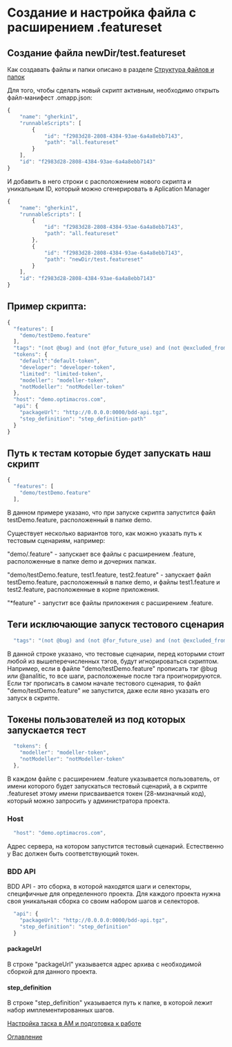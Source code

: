 # Создание и настройка файла с расширением .featureset

## Создание файла newDir/test.featureset
Как создавать файлы и папки описано в разделе [Структура файлов и папок](preparationForWork/filesAndFolders.md)

Для того, чтобы сделать новый скрипт активным, необходимо открыть файл-манифест .omapp.json:

```js
{
    "name": "gherkin1",
    "runnableScripts": [
        {
            "id": "f2983d28-2808-4384-93ae-6a4a8ebb7143",
            "path": "all.featureset"
        }
    ],
    "id": "f2983d28-2808-4384-93ae-6a4a8ebb7143"
}
```

И добавить в него строки с расположением нового скрипта и уникальным ID, который можно сгенерировать в Aplication Manager
```js
{
    "name": "gherkin1",
    "runnableScripts": [
        {
            "id": "f2983d28-2808-4384-93ae-6a4a8ebb7143",
            "path": "all.featureset"
        },
        {
            "id": "f2983d28-2808-4384-93ae-6a4a8ebb7143",
            "path": "newDir/test.featureset"
        }
    ],
    "id": "f2983d28-2808-4384-93ae-6a4a8ebb7143"
}
```

## Пример скрипта:
```js
{
  "features": [
    "demo/testDemo.feature"
  ],
  "tags": "(not @bug) and (not @for_future_use) and (not @excluded_from_bdd) and (not @blank) and (not @updateModels) and (not @analitic)",
  "tokens": {
    "default":"default-token",
    "developer": "developer-token",
    "limited": "limited-token",
    "modeller": "modeller-token",
    "notModeller": "notModeller-token"
  },
  "host": "demo.optimacros.com",
  "api": {
    "packageUrl": "http://0.0.0.0:0000/bdd-api.tgz",
    "step_definition": "step_definition-path"
  }
}
```

## Путь к тестам которые будет запускать наш скрипт
```js
{
  "features": [
    "demo/testDemo.feature"
  ],
```
В данном примере указано, что при запуске скрипта запустится файл testDemo.feature, расположенный в папке demo.

Существует несколько вариантов того, как можно указать путь к тестовым сценариям, например:

"demo/.feature" - запускает все файлы с расширением .feature, расположенные в папке demo и дочерних папках.

"demo/testDemo.feature, test1.feature, test2.feature" - запускает файл testDemo.feature, расположенный в папке demo, и файлы test1.feature и test2.feature, расположенные в корне приложения.

"*feature" - запустит все файлы приложения с расширением .feature.

## Теги исключающие запуск тестового сценария
```js
  "tags": "(not @bug) and (not @for_future_use) and (not @excluded_from_bdd) and (not @blank) and (not @updateModels) and (not @analitic)",
```
В данной строке указано, что тестовые сценарии, перед которыми стоит любой из вышеперечисленных тэгов, будут игнорироваться скриптом.
Например, если в файле "demo/testDemo.feature" прописать тэг @bug или @analitic, то все шаги, расположеные после тэга проигнорируются. Если тэг прописать в самом начале тестового сценария, то файл "demo/testDemo.feature" не запустится, даже если явно указать его запуск в скрипте.

## Токены пользователей из под которых запускается тест

```js
  "tokens": {
    "modeller": "modeller-token",
    "notModeller": "notModeller-token"
  },
```
В каждом файле с расширением .feature указывается пользователь, от имени которого будет запускаться тестовый сценарий, а в скрипте .featureset этому имени присваивается токен (28-мизначный код), который можно запросить у администратора проекта.

### Host
```js
  "host": "demo.optimacros.com",
```
Адрес сервера, на котором запустится тестовый сценарий. Естественно у Вас должен быть соответствующий токен.

### BDD API

BDD API - это сборка, в которой находятся шаги и селекторы, специфичные для определенного проекта. Для каждого проекта нужна своя уникальная сборка со своим набором шагов и селекторов.

```js
  "api": {
    "packageUrl": "http://0.0.0.0:0000/bdd-api.tgz",
    "step_definition": "step_definition"
  }
```
#### packageUrl
В строке "packageUrl" указывается адрес архива с необходимой сборкой для данного проекта.

#### step_definition
В строке "step_definition" указывается путь к папке, в которой лежит набор имплементированных шагов.

[Настройка таска в AM и подготовка к работе](../settingsTask.md)

[Оглавление](../README.md)